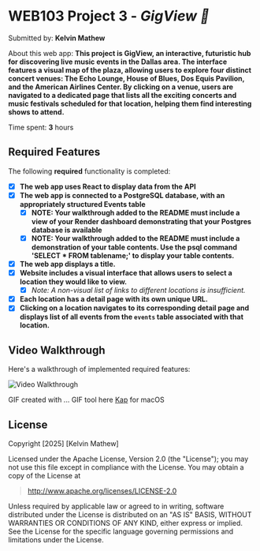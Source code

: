 # WEB103 Project 3 - *GigView 🎫*

Submitted by: **Kelvin Mathew**

About this web app: **This project is GigView, an interactive, futuristic hub for discovering live music events in the Dallas area. The interface features a visual map of the plaza, allowing users to explore four distinct concert venues: The Echo Lounge, House of Blues, Dos Equis Pavilion, and the American Airlines Center. By clicking on a venue, users are navigated to a dedicated page that lists all the exciting concerts and music festivals scheduled for that location, helping them find interesting shows to attend.**

Time spent: **3** hours

## Required Features

The following **required** functionality is completed:

- [x] **The web app uses React to display data from the API**
- [x] **The web app is connected to a PostgreSQL database, with an appropriately structured Events table**
  - [x]  **NOTE: Your walkthrough added to the README must include a view of your Render dashboard demonstrating that your Postgres database is available**
  - [x]  **NOTE: Your walkthrough added to the README must include a demonstration of your table contents. Use the psql command 'SELECT * FROM tablename;' to display your table contents.**
- [x] **The web app displays a title.**
- [x] **Website includes a visual interface that allows users to select a location they would like to view.**
  - [x] *Note: A non-visual list of links to different locations is insufficient.* 
- [x] **Each location has a detail page with its own unique URL.**
- [x] **Clicking on a location navigates to its corresponding detail page and displays list of all events from the `events` table associated with that location.**

## Video Walkthrough

Here's a walkthrough of implemented required features:

<img src='./Walkthrough.gif' title='Video Walkthrough' width='' alt='Video Walkthrough' />

GIF created with ...  GIF tool here
[Kap](https://getkap.co/) for macOS

## License

Copyright [2025] [Kelvin Mathew]

Licensed under the Apache License, Version 2.0 (the "License"); you may not use this file except in compliance with the License. You may obtain a copy of the License at

> http://www.apache.org/licenses/LICENSE-2.0

Unless required by applicable law or agreed to in writing, software distributed under the License is distributed on an "AS IS" BASIS, WITHOUT WARRANTIES OR CONDITIONS OF ANY KIND, either express or implied. See the License for the specific language governing permissions and limitations under the License.
